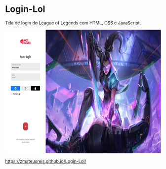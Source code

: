 # Login-Lol

Tela de login do League of Legends com HTML, CSS e JavaScript.

<p align="center">
<img width="800" height="400" src="/assets/telalol.jpg">
</p>

https://zmateusreis.github.io/Login-Lol/
